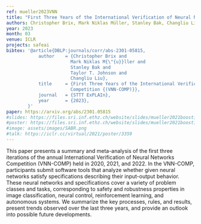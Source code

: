 ```yaml
---
ref: mueller2023VNN
title: "First Three Years of the International Verification of Neural Networks Competition (VNN-COMP)"
authors: Christopher Brix, Mark Niklas Müller, Stanley Bak, Changliu Liu, Taylor T. Johnson
year: 2023
month: 03
venue: ICLR
projects: safeai
bibtex: '@article{DBLP:journals/corr/abs-2301-05815,
			author    = {Christopher Brix and
						Mark Niklas M{\"{u}}ller and
						Stanley Bak and
						Taylor T. Johnson and
						Changliu Liu},
			title     = {First Three Years of the International Verification of Neural Networks
						Competition {(VNN-COMP)}},
			journal   = {STTT ExPLAIn},
			year      = {2023},
		}'
paper: https://arxiv.org/abs/2301.05815
#slides: https://files.sri.inf.ethz.ch/website/slides/mueller2021boosting_slides.pdf
#poster: https://files.sri.inf.ethz.ch/website/slides/mueller2021boosting_poster.pdf
#image: assets/images/SABR.png
#talk: https://iclr.cc/virtual/2021/poster/3359
---
```


This paper presents a summary and meta-analysis of the first three iterations of the annual International Verification of Neural Networks Competition (VNN-COMP) held in 2020, 2021, and 2022. In the VNN-COMP, participants submit software tools that analyze whether given neural networks satisfy specifications describing their input-output behavior. These neural networks and specifications cover a variety of problem classes and tasks, corresponding to safety and robustness properties in image classification, neural control, reinforcement learning, and autonomous systems. We summarize the key processes, rules, and results, present trends observed over the last three years, and provide an outlook into possible future developments.

